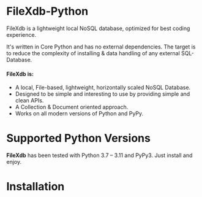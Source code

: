 # FileXdb-Python
FileXdb is a lightweight local NoSQL database, optimized for best coding experience.

It's written in Core Python and has no external dependencies. The target is to reduce the complexity of installing & data handling of any external SQL-Database. 

#### FileXdb is:
* A local, File-based, lightweight, horizontally scaled NoSQL Database.
* Designed to be simple and interesting to use by providing simple and clean APIs.
* A Collection & Document oriented approach.
* Works on all modern versions of Python and PyPy.


# Supported Python Versions
**FileXdb** has been tested with Python 3.7 – 3.11 and PyPy3. Just install and enjoy.


# Installation












